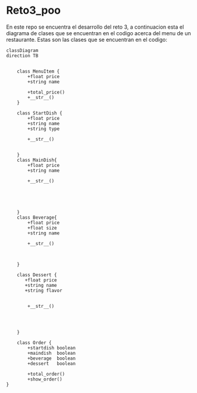 # Reto3_poo
En este repo se encuentra el desarrollo del reto 3, a continuacion esta el diagrama de clases que se encuentran en el codigo acerca del menu de un restaurante.
Estas son las clases que se encuentran en el codigo:

```mermaid
classDiagram
direction TB


    class MenuItem {
        +float price 
        +string name

        +total_price()
        +__str__()
    }

    class StartDish {
        +float price
        +string name
        +string type
        
        +__str__()
	   
      
    }
    class MainDish{
        +float price
        +string name
        
        +__str__()





    }
    class Beverage{
	    +float price
        +float size 
        +string name
        
        +__str__()


	   
    }

    class Dessert {
       +float price
       +string name
       +string flavor
        

        +__str__()

        
        

    }

    class Order {
        +startdish boolean
        +maindish  boolean
        +beverage  boolean
        +dessert   boolean

        +total_order()
        +show_order()
}

````

